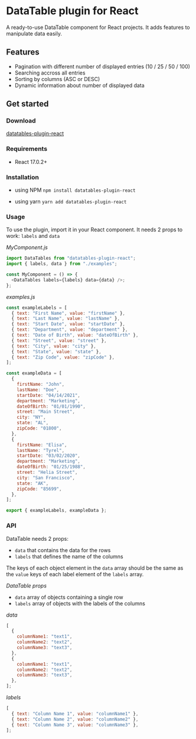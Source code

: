 # DataTable plugin for React

A ready-to-use DataTable component for React projects. It adds features to manipulate data easily.

## Features

- Pagination with different number of displayed entries (10 / 25 / 50 / 100)
- Searching accross all entries
- Sorting by columns (ASC or DESC)
- Dynamic information about number of displayed data

## Get started

### Download

[datatables-plugin-react](https://www.npmjs.com/package/datatables-plugin-react)

### Requirements

- React 17.0.2+

### Installation

- using NPM
  `npm install datatables-plugin-react`

- using yarn
  `yarn add datatables-plugin-react`

### Usage

To use the plugin, import it in your React component.
It needs 2 props to work: `labels` and `data`

_MyComponent.js_

```javascript
import DataTables from "datatables-plugin-react";
import { labels, data } from "./examples";

const MyComponent = () => {
  <DataTables labels={labels} data={data} />;
};
```

_examples.js_

```javascript
const exampleLabels = [
  { text: "First Name", value: "firstName" },
  { text: "Last Name", value: "lastName" },
  { text: "Start Date", value: "startDate" },
  { text: "Department", value: "department" },
  { text: "Date of Birth", value: "dateOfBirth" },
  { text: "Street", value: "street" },
  { text: "City", value: "city" },
  { text: "State", value: "state" },
  { text: "Zip Code", value: "zipCode" },
];

const exampleData = [
  {
    firstName: "John",
    lastName: "Doe",
    startDate: "04/14/2021",
    department: "Marketing",
    dateOfBirth: "01/01/1990",
    street: "Main Street",
    city: "NY",
    state: "AL",
    zipCode: "01800",
  },
  {
    firstName: "Elisa",
    lastName: "Tyrel",
    startDate: "03/02/2020",
    department: "Marketing",
    dateOfBirth: "01/25/1988",
    street: "Helia Street",
    city: "San Francisco",
    state: "AK",
    zipCode: "85699",
  },
];

export { exampleLabels, exampleData };
```

### API

DataTable needs 2 props:

- `data` that contains the data for the rows
- `labels` that defines the name of the columns

The keys of each object element in the `data` array should be the same as the `value` keys of each label element of the `labels` array.

_DataTable props_

- `data` array of objects containing a single row
- `labels` array of objects with the labels of the columns

_data_

```javascript
[
  {
    columnName1: "text1",
    columnName2: "text2",
    columnName3: "text3",
  },
  {
    columnName1: "text1",
    columnName2: "text2",
    columnName3: "text3",
  },
];
```

_labels_

```javascript
[
  { text: "Column Name 1", value: "columnName1" },
  { text: "Column Name 2", value: "columnName2" },
  { text: "Column Name 3", value: "columnName3" },
];
```
